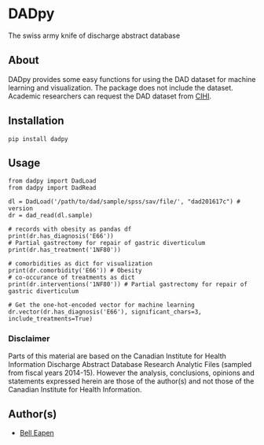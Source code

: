 # DADpy

The swiss army knife of discharge abstract database

## About

DADpy provides some easy functions for using the DAD dataset for machine learning and visualization. The package does not include the dataset. Academic researchers can request the DAD dataset from [CIHI](https://www.cihi.ca/en/discharge-abstract-database-metadata).

## Installation

```
pip install dadpy
```

## Usage

```
from dadpy import DadLoad
from dadpy import DadRead

dl = DadLoad('/path/to/dad/sample/spss/sav/file/', "dad201617c") # version 
dr = dad_read(dl.sample)

# records with obesity as pandas df
print(dr.has_diagnosis('E66'))
# Partial gastrectomy for repair of gastric diverticulum
print(dr.has_treatment('1NF80')) 

# comorbidities as dict for visualization
print(dr.comorbidity('E66')) # Obesity
# co-occurance of treatments as dict
print(dr.interventions('1NF80')) # Partial gastrectomy for repair of gastric diverticulum

# Get the one-hot-encoded vector for machine learning
dr.vector(dr.has_diagnosis('E66'), significant_chars=3, include_treatments=True)

```

### Disclaimer

Parts of this material are based on the Canadian Institute for Health Information Discharge Abstract Database Research Analytic Files (sampled from fiscal years 2014-15). However the analysis, conclusions, opinions and statements expressed herein are those of the author(s) and not those of the Canadian Institute for Health Information.

## Author(s)

* [Bell Eapen](https://nuchange.ca)